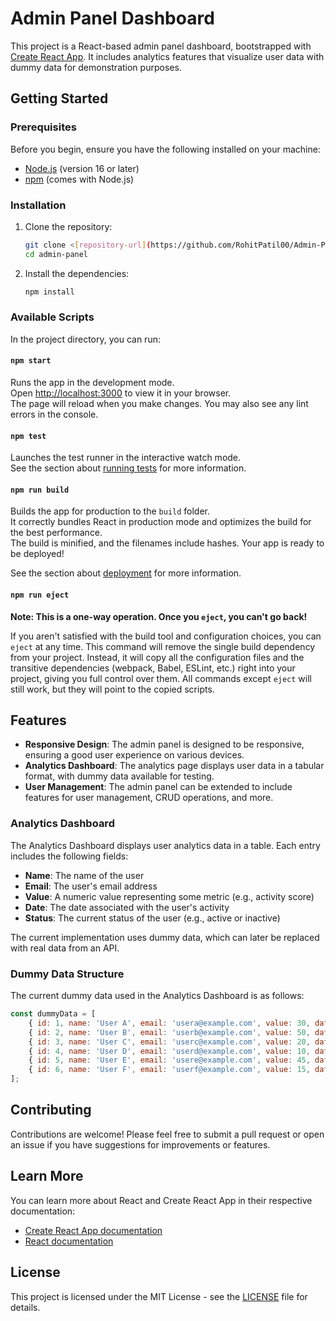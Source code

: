 # Admin Panel Dashboard

This project is a React-based admin panel dashboard, bootstrapped with [Create React App](https://github.com/facebook/create-react-app). It includes analytics features that visualize user data with dummy data for demonstration purposes.

## Getting Started

### Prerequisites

Before you begin, ensure you have the following installed on your machine:

- [Node.js](https://nodejs.org/) (version 16 or later)
- [npm](https://www.npmjs.com/) (comes with Node.js)

### Installation

1. Clone the repository:
   ```bash
   git clone <[repository-url](https://github.com/RohitPatil00/Admin-Panel-with-User-Management-and-Analytics)>
   cd admin-panel
   ```

2. Install the dependencies:
   ```bash
   npm install
   ```

### Available Scripts

In the project directory, you can run:

#### `npm start`

Runs the app in the development mode.\
Open [http://localhost:3000](http://localhost:3000) to view it in your browser.\
The page will reload when you make changes. You may also see any lint errors in the console.

#### `npm test`

Launches the test runner in the interactive watch mode.\
See the section about [running tests](https://facebook.github.io/create-react-app/docs/running-tests) for more information.

#### `npm run build`

Builds the app for production to the `build` folder.\
It correctly bundles React in production mode and optimizes the build for the best performance.\
The build is minified, and the filenames include hashes. Your app is ready to be deployed!

See the section about [deployment](https://facebook.github.io/create-react-app/docs/deployment) for more information.

#### `npm run eject`

**Note: This is a one-way operation. Once you `eject`, you can't go back!**

If you aren't satisfied with the build tool and configuration choices, you can `eject` at any time. This command will remove the single build dependency from your project. Instead, it will copy all the configuration files and the transitive dependencies (webpack, Babel, ESLint, etc.) right into your project, giving you full control over them. All commands except `eject` will still work, but they will point to the copied scripts.

## Features

- **Responsive Design**: The admin panel is designed to be responsive, ensuring a good user experience on various devices.
- **Analytics Dashboard**: The analytics page displays user data in a tabular format, with dummy data available for testing. 
- **User Management**: The admin panel can be extended to include features for user management, CRUD operations, and more.

### Analytics Dashboard

The Analytics Dashboard displays user analytics data in a table. Each entry includes the following fields:

- **Name**: The name of the user
- **Email**: The user's email address
- **Value**: A numeric value representing some metric (e.g., activity score)
- **Date**: The date associated with the user's activity
- **Status**: The current status of the user (e.g., active or inactive)

The current implementation uses dummy data, which can later be replaced with real data from an API.

### Dummy Data Structure

The current dummy data used in the Analytics Dashboard is as follows:

```javascript
const dummyData = [
    { id: 1, name: 'User A', email: 'usera@example.com', value: 30, date: '2024-09-25', status: 'active' },
    { id: 2, name: 'User B', email: 'userb@example.com', value: 50, date: '2024-09-24', status: 'inactive' },
    { id: 3, name: 'User C', email: 'userc@example.com', value: 20, date: '2024-09-23', status: 'active' },
    { id: 4, name: 'User D', email: 'userd@example.com', value: 10, date: '2024-09-22', status: 'inactive' },
    { id: 5, name: 'User E', email: 'usere@example.com', value: 45, date: '2024-09-21', status: 'active' },
    { id: 6, name: 'User F', email: 'userf@example.com', value: 15, date: '2024-09-20', status: 'active' },
];
```

## Contributing

Contributions are welcome! Please feel free to submit a pull request or open an issue if you have suggestions for improvements or features.

## Learn More

You can learn more about React and Create React App in their respective documentation:

- [Create React App documentation](https://facebook.github.io/create-react-app/docs/getting-started)
- [React documentation](https://reactjs.org/docs/getting-started.html)

## License

This project is licensed under the MIT License - see the [LICENSE](LICENSE) file for details.
